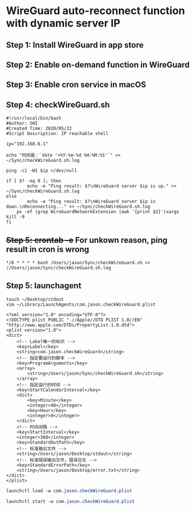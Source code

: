 # WireGuard auto-reconnect function with dynamic server IP

## Step 1: Install WireGuard in app store
## Step 2: Enable on-demand function in WireGuard
## Step 3: Enable cron service in macOS
## Step 4: checkWireGuard.sh
```
#!/usr/local/bin/bash
#Author: SHI
#Created Time: 2020/05/22
#Script Description: IP reachable shell

ip="192.168.6.1"

echo "时间是：`date '+%Y-%m-%d %H:%M:%S'`" >> ~/Sync/checkWireGuard.sh.log

ping -c1 -W1 $ip >/dev/null

if [ $? -eq 0 ]; then
        echo -e "Ping result: $?\nWireGuard server $ip is up." >> ~/Sync/checkWireGuard.sh.log
else
        echo -e "Ping result: $?\nWireGuard server $ip is down.\nReconnecting..." >> ~/Sync/checkWireGuard.sh.log
	ps -ef |grep WireGuardNetworkExtension |awk '{print $2}'|xargs kill -9
fi
```

## ~~Step 5: crontab -e~~  For unkown reason, ping result in cron is wrong

```
*/6 * * * * bash /Users/jason/Sync/checkWireGuard.sh >> //Users/jason/Sync/checkWireGuard.sh.log
```

## Step 5: launchagent

```
touch ~/Desktop/stdout
vim ~/Library/LaunchAgents/com.jason.checkWireGuard.plist
```

```
<?xml version="1.0" encoding="UTF-8"?>
<!DOCTYPE plist PUBLIC "-//Apple//DTD PLIST 1.0//EN" "http://www.apple.com/DTDs/PropertyList-1.0.dtd">
<plist version="1.0">
<dict>
    <!-- Label唯一的标识 -->
    <key>Label</key>
    <string>com.jason.checkWireGuard</string>
    <!-- 指定要运行的脚本 -->
    <key>ProgramArguments</key>
    <array>
        <string>/Users/jason/Sync/checkWireGuard.sh</string>
    </array>
    <!-- 指定运行的时间 -->
    <key>StartCalendarInterval</key>
    <dict>
        <key>Minute</key>
        <integer>40</integer>
        <key>Hour</key>
        <integer>8</integer>
    </dict>
    <!-- 时间间隔 -->
    <key>StartInterval</key>
    <integer>360</integer>
    <key>StandardOutPath</key>
    <!-- 标准输出文件 -->
    <string>/Users/jason/Desktop/stdout</string>
    <!-- 标准错误输出文件，错误日志 -->
    <key>StandardErrorPath</key>
    <string>/Users/jason/Desktop/error.txt</string>
</dict>
</plist>
```

```css
launchctl load -w com.jason.checkWireGuard.plist
```

```css
launchctl start -w com.jason.checkWireGuard.plist
```
